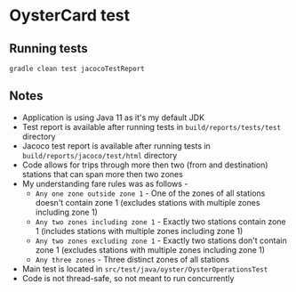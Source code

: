 # OysterCard test

## Running tests

`gradle clean test jacocoTestReport`

## Notes

- Application is using Java 11 as it's my default JDK 
- Test report is available after running tests in `build/reports/tests/test` directory
- Jacoco test report is available after running tests in `build/reports/jacoco/test/html` directory
- Code allows for trips through more then two (from and destination) stations that can span more then two zones
- My understanding fare rules was as follows -
    - `Any one zone outside zone 1` - One of the zones of all stations doesn't contain zone 1 (excludes stations with multiple zones including zone 1)
    - `Any two zones including zone 1` - Exactly two stations contain zone 1 (includes stations with multiple zones including zone 1)
    - `Any two zones excluding zone 1` - Exactly two stations don't contain zone 1 (excludes stations with multiple zones including zone 1)
    - `Any three zones` - Three distinct zones of all stations
- Main test is located in `src/test/java/oyster/OysterOperationsTest` 
- Code is not thread-safe, so not meant to run concurrently